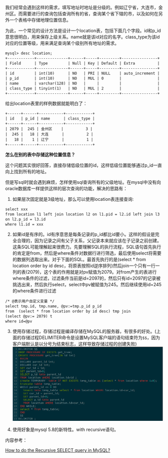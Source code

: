 我们经常会遇到这样的需求，填写地址时地址是分级的。例如辽宁省，大连市，金州区。而需要进行的查询包括查询所有的省，查询某个省下辖的市，以及如何在另外一个表格中存储地理位置信息。

为此，一个常见的设计方法是设计一个location表，包括下面几个字段。id和p_id意思很明白，用来保存上级关系。name就是该id对应的名字。class_type为该id对应的位置等级，用来满足查询某个级别所有地址的需求。
```
mysql> desc location;
+------------+--------------+------+-----+---------+----------------+
| Field      | Type         | Null | Key | Default | Extra          |
+------------+--------------+------+-----+---------+----------------+
| id         | int(10)      | NO   | PRI | NULL    | auto_increment |
| p_id       | int(10)      | NO   | MUL | 0       |                |
| name       | varchar(128) | NO   |     |         |                |
| class_type | tinyint(1)   | NO   | MUL | 2       |                |
+------------+--------------+------+-----+---------+----------------+

```

给出location表里的样例数据就能明白了：

```
+------+------+-----------+------------+
| id   | p_id | name      | class_type |
+------+------+-----------+------------+
| 2079 |  245 | 金州区    |          3 |
|  245 |   18 | 大连      |          2 |
|   18 |    1 | 辽宁      |          1 |
+------+------+-----------+------------+
```

**怎么在别的表中存储这种位置信息？**

这个问题其实很好回答，直接存储低级位置的id，这样低级位置能够通过p_id一直向上找到所有的地址。

但是写sql时就会遇到麻烦，怎样使用sql查询所有的父级地址。在mysql中没有向oracle数据库一样提供这样的层次查询的功能，解决的思路有：

1. 如果层次固定就是3级地址，那么可以使用location表连接查询:
```
select xxx
from location l1 left join location l2 on l1.pid = l2.id left join l3 on l2.p_id = l3.id
where l1.id = xxx
```

2. 如果id是有序的。id有序意思是每条记录的p_id都比id要小。这样的假设是完全合理的，因为记录之间有父子关系，父记录本来就应该在子记录之前创建。这条SQL可能理解起来很费力。先要理解SQL的执行流程，SQL语句首先执行的肯定是from，然后是where条件对数据行进行筛选，最后使用select将需要的数据列选取出来。对于下面的SQL。最首先执行的是(select * from location order by id desc，将原表按照id逆序排列)然后join一个只有一行一列的表(2079)，这个表的作用就是对pv赋值为2079。对from产生的表进行where条件的过滤，过滤条件当前是id=2097的，然后只有id=2097的记录被挑选出来，然后执行select，select中pv被赋值为245。然后继续使用id=245的where条件进行过滤
```
/* @表示用户自定义变量 */
select tmp.id, tmp.name, @pv:=tmp.p_id p_id
from  (select * from location order by id desc) tmp join
(select @pv:= 2079) t
where id=@pv
```

3. 使用存储过程，存储过程是编译存储在MySQL的服务器，有很多的好处。(上面的存储过程DELIMITER命令是设置MySQL客户端的语句结束符为`$$`，因为客户端默认是以分号为结束标志，这样导致存储过程的创建失败)
![](img/location_predure.png)

4. 使用好象是mysql 5.8的新特性。with recursive语句。

内容参考：

[How to do the Recursive SELECT query in MySQL?](https://stackoverflow.com/questions/16513418/how-to-do-the-recursive-select-query-in-mysql)